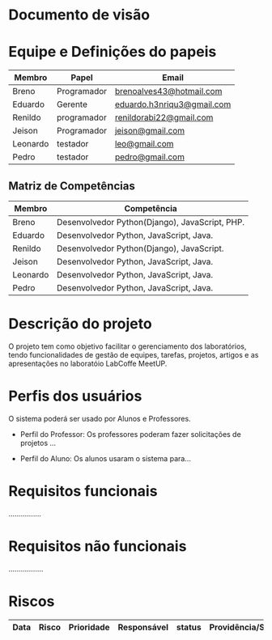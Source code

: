 # Documento de visão

# Equipe e Definições do papeis

Membro | Papel | Email
------ | ----- | -----
Breno | Programador | brenoalves43@hotmail.com
Eduardo | Gerente | eduardo.h3nriqu3@gmail.com
Renildo | programador | renildorabi22@gmail.com
Jeison | Programador | jeison@gmail.com
Leonardo | testador | leo@gmail.com
Pedro | testador | pedro@gmail.com

## Matriz de Competências 

Membro | Competência 
------ | -----------
Breno | Desenvolvedor Python(Django), JavaScript, PHP.
Eduardo | Desenvolvedor Python, JavaScript, Java.
Renildo | Desenvolvedor Python(Django), JavaScript.
Jeison | Desenvolvedor Python, JavaScript, Java.
Leonardo | Desenvolvedor Python, JavaScript, Java.
Pedro | Desenvolvedor Python, JavaScript, Java.



# Descrição do projeto

O projeto tem como objetivo facilitar o gerenciamento dos laboratórios, tendo funcionalidades de gestão de equipes, tarefas, projetos, artigos e as apresentações no laboratóio LabCoffe MeetUP.


# Perfis dos usuários

O sistema poderá ser usado por Alunos e Professores.

* Perfil do Professor: Os professores poderam fazer solicitações de projetos ...

* Perfil do Aluno: Os alunos usaram o sistema para...

# Requisitos funcionais
................

# Requisitos não funcionais 
.................

# Riscos

Data | Risco | Prioridade | Responsável | status | Providência/Solução
---- | ----- | ---------- | ----------- | ------ | ------------------




